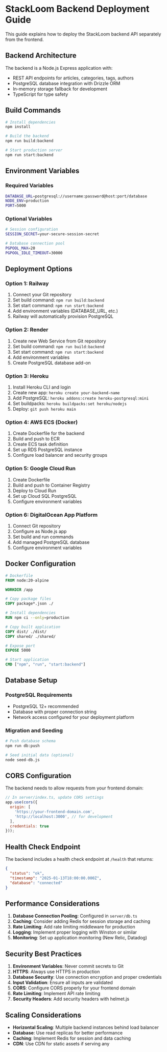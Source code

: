 # StackLoom Backend Deployment Guide

This guide explains how to deploy the StackLoom backend API separately from the frontend.

## Backend Architecture

The backend is a Node.js Express application with:
- REST API endpoints for articles, categories, tags, authors
- PostgreSQL database integration with Drizzle ORM
- In-memory storage fallback for development
- TypeScript for type safety

## Build Commands

```bash
# Install dependencies
npm install

# Build the backend
npm run build:backend

# Start production server
npm run start:backend
```

## Environment Variables

### Required Variables
```bash
DATABASE_URL=postgresql://username:password@host:port/database
NODE_ENV=production
PORT=5000
```

### Optional Variables
```bash
# Session configuration
SESSION_SECRET=your-secure-session-secret

# Database connection pool
PGPOOL_MAX=20
PGPOOL_IDLE_TIMEOUT=30000
```

## Deployment Options

### Option 1: Railway
1. Connect your Git repository
2. Set build command: `npm run build:backend`
3. Set start command: `npm run start:backend`
4. Add environment variables (DATABASE_URL, etc.)
5. Railway will automatically provision PostgreSQL

### Option 2: Render
1. Create new Web Service from Git repository
2. Set build command: `npm run build:backend`
3. Set start command: `npm run start:backend`
4. Add environment variables
5. Create PostgreSQL database add-on

### Option 3: Heroku
1. Install Heroku CLI and login
2. Create new app: `heroku create your-backend-name`
3. Add PostgreSQL: `heroku addons:create heroku-postgresql:mini`
4. Set buildpacks: `heroku buildpacks:set heroku/nodejs`
5. Deploy: `git push heroku main`

### Option 4: AWS ECS (Docker)
1. Create Dockerfile for the backend
2. Build and push to ECR
3. Create ECS task definition
4. Set up RDS PostgreSQL instance
5. Configure load balancer and security groups

### Option 5: Google Cloud Run
1. Create Dockerfile
2. Build and push to Container Registry
3. Deploy to Cloud Run
4. Set up Cloud SQL PostgreSQL
5. Configure environment variables

### Option 6: DigitalOcean App Platform
1. Connect Git repository
2. Configure as Node.js app
3. Set build and run commands
4. Add managed PostgreSQL database
5. Configure environment variables

## Docker Configuration

```dockerfile
# Dockerfile
FROM node:20-alpine

WORKDIR /app

# Copy package files
COPY package*.json ./

# Install dependencies
RUN npm ci --only=production

# Copy built application
COPY dist/ ./dist/
COPY shared/ ./shared/

# Expose port
EXPOSE 5000

# Start application
CMD ["npm", "run", "start:backend"]
```

## Database Setup

### PostgreSQL Requirements
- PostgreSQL 12+ recommended
- Database with proper connection string
- Network access configured for your deployment platform

### Migration and Seeding
```bash
# Push database schema
npm run db:push

# Seed initial data (optional)
node seed-db.js
```

## CORS Configuration

The backend needs to allow requests from your frontend domain:

```javascript
// In server/index.ts, update CORS settings
app.use(cors({
  origin: [
    'https://your-frontend-domain.com',
    'http://localhost:3000', // for development
  ],
  credentials: true
}));
```

## Health Check Endpoint

The backend includes a health check endpoint at `/health` that returns:
```json
{
  "status": "ok",
  "timestamp": "2025-01-13T18:00:00.000Z",
  "database": "connected"
}
```

## Performance Considerations

1. **Database Connection Pooling**: Configured in `server/db.ts`
2. **Caching**: Consider adding Redis for session storage and caching
3. **Rate Limiting**: Add rate limiting middleware for production
4. **Logging**: Implement proper logging with Winston or similar
5. **Monitoring**: Set up application monitoring (New Relic, Datadog)

## Security Best Practices

1. **Environment Variables**: Never commit secrets to Git
2. **HTTPS**: Always use HTTPS in production
3. **Database Security**: Use connection encryption and proper credentials
4. **Input Validation**: Ensure all inputs are validated
5. **CORS**: Configure CORS properly for your frontend domain
6. **Rate Limiting**: Implement API rate limiting
7. **Security Headers**: Add security headers with helmet.js

## Scaling Considerations

- **Horizontal Scaling**: Multiple backend instances behind load balancer
- **Database**: Use read replicas for better performance
- **Caching**: Implement Redis for session and data caching
- **CDN**: Use CDN for static assets if serving any